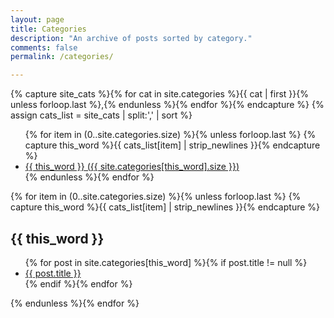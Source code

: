 ```yaml
---
layout: page
title: Categories
description: "An archive of posts sorted by category."
comments: false
permalink: /categories/

---
```


{% capture site_cats %}{% for cat in site.categories %}{{ cat | first }}{% unless forloop.last %},{% endunless %}{% endfor %}{% endcapture %}
{% assign cats_list = site_cats | split:',' | sort %}

<ul class="entry-meta inline-list">
  {% for item in (0..site.categories.size) %}{% unless forloop.last %}
    {% capture this_word %}{{ cats_list[item] | strip_newlines }}{% endcapture %}
  	<li><a href="#{{ this_word }}" class="tag"><span class="term">{{ this_word }}</span> (<span class="count">{{ site.categories[this_word].size }}</span>)</a></li>
  {% endunless %}{% endfor %}
</ul>

{% for item in (0..site.categories.size) %}{% unless forloop.last %}
  {% capture this_word %}{{ cats_list[item] | strip_newlines }}{% endcapture %}
	<article>
	<h2 id="{{ this_word }}" class="tag-heading">{{ this_word }}</h2>
		<ul>
    {% for post in site.categories[this_word] %}{% if post.title != null %}
      <li class="entry-title"><a href="{{ site.url }}{{ post.url }}" title="{{ post.title }}">{{ post.title }}</a></li>
    {% endif %}{% endfor %}
		</ul>
	</article><!-- /.hentry -->
{% endunless %}{% endfor %}
